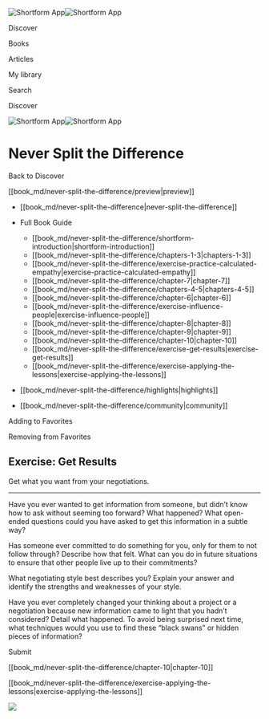 ![Shortform App](/img/logo.36a2399e.svg)![Shortform App](/img/logo-dark.70c1b072.svg)

Discover

Books

Articles

My library

Search

Discover

![Shortform App](/img/logo.36a2399e.svg)![Shortform App](/img/logo-dark.70c1b072.svg)

# Never Split the Difference

Back to Discover

[[book_md/never-split-the-difference/preview|preview]]

  * [[book_md/never-split-the-difference|never-split-the-difference]]
  * Full Book Guide

    * [[book_md/never-split-the-difference/shortform-introduction|shortform-introduction]]
    * [[book_md/never-split-the-difference/chapters-1-3|chapters-1-3]]
    * [[book_md/never-split-the-difference/exercise-practice-calculated-empathy|exercise-practice-calculated-empathy]]
    * [[book_md/never-split-the-difference/chapter-7|chapter-7]]
    * [[book_md/never-split-the-difference/chapters-4-5|chapters-4-5]]
    * [[book_md/never-split-the-difference/chapter-6|chapter-6]]
    * [[book_md/never-split-the-difference/exercise-influence-people|exercise-influence-people]]
    * [[book_md/never-split-the-difference/chapter-8|chapter-8]]
    * [[book_md/never-split-the-difference/chapter-9|chapter-9]]
    * [[book_md/never-split-the-difference/chapter-10|chapter-10]]
    * [[book_md/never-split-the-difference/exercise-get-results|exercise-get-results]]
    * [[book_md/never-split-the-difference/exercise-applying-the-lessons|exercise-applying-the-lessons]]
  * [[book_md/never-split-the-difference/highlights|highlights]]
  * [[book_md/never-split-the-difference/community|community]]



Adding to Favorites 

Removing from Favorites 

## Exercise: Get Results

Get what you want from your negotiations.

* * *

Have you ever wanted to get information from someone, but didn’t know how to ask without seeming too forward? What happened? What open-ended questions could you have asked to get this information in a subtle way?

Has someone ever committed to do something for you, only for them to not follow through? Describe how that felt. What can you do in future situations to ensure that other people live up to their commitments?

What negotiating style best describes you? Explain your answer and identify the strengths and weaknesses of your style.

Have you ever completely changed your thinking about a project or a negotiation because new information came to light that you hadn’t considered? Detail what happened. To avoid being surprised next time, what techniques would you use to find these “black swans” or hidden pieces of information?

Submit 

[[book_md/never-split-the-difference/chapter-10|chapter-10]]

[[book_md/never-split-the-difference/exercise-applying-the-lessons|exercise-applying-the-lessons]]

![](https://bat.bing.com/action/0?ti=56018282&Ver=2&mid=222c34c2-ed81-4f1f-b3b1-ff0a427e5426&sid=f30c5e70639211ee87d33f0876d93783&vid=f30c9700639211eeb3a75d830392c94f&vids=0&msclkid=N&pi=0&lg=en-US&sw=800&sh=600&sc=24&nwd=1&tl=Shortform%20%7C%20Book&p=https%3A%2F%2Fwww.shortform.com%2Fapp%2Fbook%2Fnever-split-the-difference%2Fexercise-get-results&r=&lt=367&evt=pageLoad&sv=1&rn=737454)
